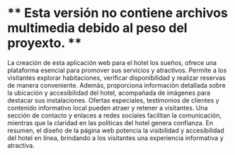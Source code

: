 # ** Esta versión no contiene archivos multimedia debido al peso del proyexto. ** 


La creación de esta aplicación web para el hotel los sueños, ofrece una plataforma esencial para 
promover sus servicios y atractivos. Permite a los visitantes explorar habitaciones, verificar 
disponibilidad y realizar reservas de manera conveniente. Además, proporciona información 
detallada sobre la ubicación y accesibilidad del hotel, acompañada de imágenes para destacar sus 
instalaciones. Ofertas especiales, testimonios de clientes y contenido informativo local pueden 
atraer y retener a visitantes. Una sección de contacto y enlaces a redes sociales facilitan la 
comunicación, mientras que la claridad en las políticas del hotel genera confianza. En resumen, 
el diseño de la página web potencia la visibilidad y accesibilidad del hotel en línea, brindando a 
los visitantes una experiencia informativa y atractiva.


